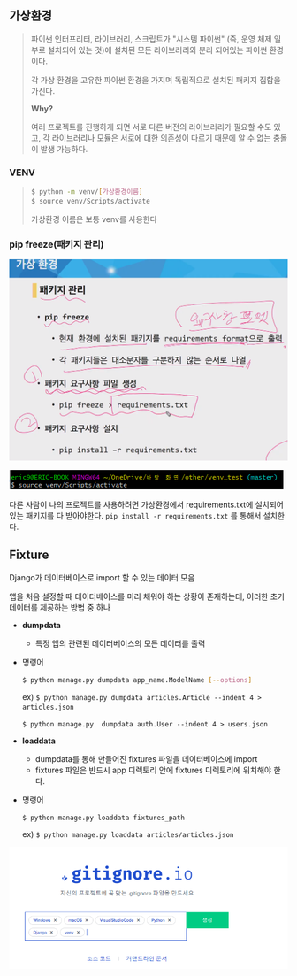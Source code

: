## 가상환경

>  파이썬 인터프리터, 라이브러리, 스크립트가 "시스템 파이썬" (즉, 운영 체제 일부로 설치되어 있는 것)에 설치된 모든 라이브러리와 분리 되어있는 파이썬 환경이다. 
>
> 각 가상 환경을 고유한 파이썬 환경을 가지며 독립적으로 설치된 패키지 집합을 가진다.
>
> **Why?**
>
> 여러 프로젝트를 진행하게 되면 서로 다른 버전의 라이브러리가 필요할 수도 있고,  각 라이브러리나 모듈은 서로에 대한 의존성이 다르기 때문에 알 수 없는 충돌이 발생 가능하다.

### VENV

> ```bash
> $ python -m venv/[가상환경이름] 
> $ source venv/Scripts/activate
> ```
>
> 가상환경 이름은 보통 venv를 사용한다



### pip freeze(패키지 관리)

![image-20200821103759537](0821.assets/image-20200821103759537.png)

![image-20200821110024314](0821.assets/image-20200821110024314.png)

다른 사람이 나의 프로젝트를 사용하려면 가상환경에서 requirements.txt에 설치되어 있는 패키지를 다 받아야한다. `pip install -r requirements.txt` 를 통해서 설치한다.

##  Fixture

Django가 데이터베이스로 import 할 수 있는 데이터 모음

앱을 처음 설정할 때 데이터베이스를 미리 채워야 하는 상황이 존재하는데, 이러한 초기 데이터를 제공하는 방법 중 하나

- **dumpdata**
  
  - 특정 앱의 관련된 데이터베이스의 모든 데이터를 출력
  
- 명령어

  ```bash
  $ python manage.py dumpdata app_name.ModelName [--options]
  ```

  ex)   ` $ python manage.py dumpdata articles.Article --indent 4 > articles.json `

  ​		`$ python manage.py  dumpdata auth.User --indent 4 > users.json`

  

- **loaddata**

  - dumpdata를 통해 만들어진 fixtures 파일을 데이터베이스에 import
  - fixtures 파일은 반드시 app 디렉토리 안에 fixtures 디렉토리에 위치해야 한다.

- 명령어

  ```bash
  $ python manage.py loaddata fixtures_path
  ```

  ex) 	`$ python manage.py loaddata articles/articles.json`







![image-20200821102327251](0821.assets/image-20200821102327251.png)